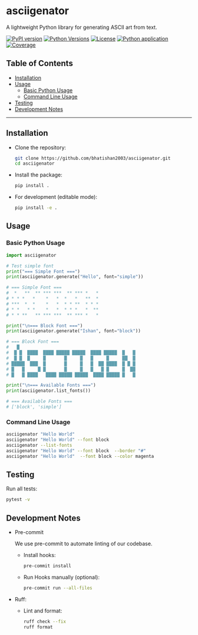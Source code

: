 # asciigenator <!-- omit in toc -->

A lightweight Python library for generating ASCII art from text.

[![PyPI version](https://img.shields.io/pypi/v/asciigenator.svg?color=blue)](https://pypi.org/project/asciigenator/)
[![Python Versions](https://img.shields.io/pypi/pyversions/asciigenator.svg)](https://pypi.org/project/asciigenator/)
[![License](https://img.shields.io/github/license/bhatishan2003/asciigenator)](LICENSE)
[![Python application](https://github.com/bhatishan2003/asciigenator/actions/workflows/python-app.yml/badge.svg)](https://github.com/bhatishan2003/asciigenator/actions/workflows/python-app.yml)
[![Coverage](https://img.shields.io/codecov/c/github/bhatishan2003/asciigenator)](https://codecov.io/gh/bhatishan2003/asciigenator)

## Table of Contents <!-- omit in toc -->

- [Installation](#installation)
- [Usage](#usage)
  - [Basic Python Usage](#basic-python-usage)
  - [Command Line Usage](#command-line-usage)
- [Testing](#testing)
- [Development Notes](#development-notes)

---

## Installation

-   Clone the repository:

    ```bash
    git clone https://github.com/bhatishan2003/asciigenator.git
    cd asciigenator
    ```

-   Install the package:

    ```bash
    pip install .
    ```

-   For development (editable mode):

    ```bash
    pip install -e .
    ```

## Usage

### Basic Python Usage

```python
import asciigenator

# Test simple font
print("=== Simple Font ===")
print(asciigenator.generate("Hello", font="simple"))

# === Simple Font ===
#  *   **  ** *** ***  ** *** *   *
# * * *   *    *   *  *   *   **  *
# ***  *  *    *   *  * * **  * * *
# * *   * *    *   *  * * *   *  **
# * * **   ** *** ***  ** *** *   *

print("\n=== Block Font ===")
print(asciigenator.generate("Ishan", font="block"))

# === Block Font ===
#   █
#  █ █  ████  ████ █████ █████  ████ █████  █   █
#  █ █  █     █       █     █   █     █     ██  █
# █████  ███  █       █     █   █  ██ ████  █ █ █
# █   █     █ █       █     █   █   █ █     █  ██
# █   █ ████   ████ █████ █████  ████ █████ █   █

print("\n=== Available Fonts ===")
print(asciigenator.list_fonts())

# === Available Fonts ===
# ['block', 'simple']

```

### Command Line Usage

```bash
asciigenator "Hello World"
asciigenator "Hello World" --font block
asciigenator --list-fonts
asciigenator "Hello World" --font block  --border "#"
asciigenator "Hello World"  --font block --color magenta
```

## Testing

Run all tests:

```bash
pytest -v
```

## Development Notes

-   Pre-commit

    We use pre-commit to automate linting of our codebase.

    -   Install hooks:
        ```bash
        pre-commit install
        ```
    -   Run Hooks manually (optional):
        ```bash
        pre-commit run --all-files
        ```

-   Ruff:

    -   Lint and format:
        ```bash
        ruff check --fix
        ruff format
        ```
